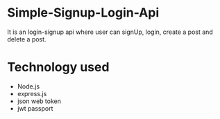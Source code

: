 # Simple-Signup-Login-Api
It is an login-signup api where user can signUp, login, create a post and delete a post.

# Technology used
* Node.js
* express.js
* json web token
* jwt passport

